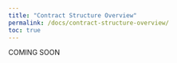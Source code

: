 ```yaml
---
title: "Contract Structure Overview"
permalink: /docs/contract-structure-overview/
toc: true
---
```


COMING SOON